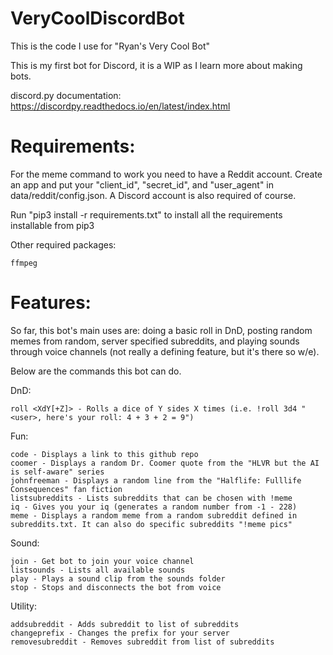 # VeryCoolDiscordBot
This is the code I use for "Ryan's Very Cool Bot"

This is my first bot for Discord, it is a WIP as I learn more about making bots.

discord.py documentation: https://discordpy.readthedocs.io/en/latest/index.html

# Requirements:
  For the meme command to work you need to have a Reddit account. Create an app and put your "client_id", "secret_id", and "user_agent" in data/reddit/config.json. A Discord account is also required of course.
  
  Run "pip3 install -r requirements.txt" to install all the requirements installable from pip3

  Other required packages:

    ffmpeg

# Features:
  
  So far, this bot's main uses are: doing a basic roll in DnD, posting random memes from random, server specified subreddits, and playing sounds through voice channels (not really a defining feature, but it's there so w/e). 

  Below are the commands this bot can do.

  DnD:
  
    roll <XdY[+Z]> - Rolls a dice of Y sides X times (i.e. !roll 3d4 "<user>, here's your roll: 4 + 3 + 2 = 9")
    
  Fun:
  
    code - Displays a link to this github repo
    coomer - Displays a random Dr. Coomer quote from the "HLVR but the AI is self-aware" series
    johnfreeman - Displays a random line from the "Halflife: Fulllife Consequences" fan fiction
    listsubreddits - Lists subreddits that can be chosen with !meme
    iq - Gives you your iq (generates a random number from -1 - 228)
    meme - Displays a random meme from a random subreddit defined in subreddits.txt. It can also do specific subreddits "!meme pics"
    
   Sound:
 
    join - Get bot to join your voice channel
    listsounds - Lists all available sounds
    play - Plays a sound clip from the sounds folder
    stop - Stops and disconnects the bot from voice
  
  Utility:
  
    addsubreddit - Adds subreddit to list of subreddits
    changeprefix - Changes the prefix for your server
    removesubreddit - Removes subreddit from list of subreddits